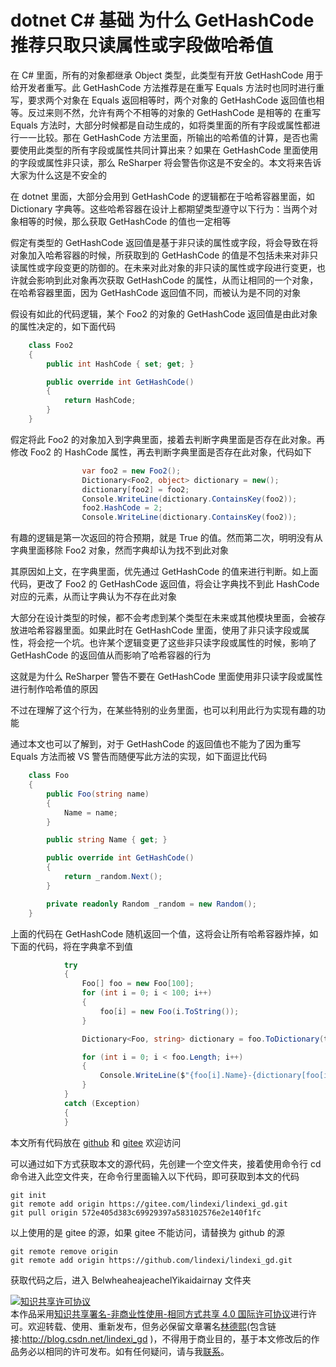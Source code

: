 
# dotnet C# 基础 为什么 GetHashCode 推荐只取只读属性或字段做哈希值

在 C# 里面，所有的对象都继承 Object 类型，此类型有开放 GetHashCode 用于给开发者重写。此 GetHashCode 方法推荐是在重写 Equals 方法时也同时进行重写，要求两个对象在 Equals 返回相等时，两个对象的 GetHashCode 返回值也相等。反过来则不然，允许有两个不相等的对象的 GetHashCode 是相等的
在重写 Equals 方法时，大部分时候都是自动生成的，如将类里面的所有字段或属性都进行一一比较。那在 GetHashCode 方法里面，所输出的哈希值的计算，是否也需要使用此类型的所有字段或属性共同计算出来？如果在 GetHashCode 里面使用的字段或属性非只读，那么 ReSharper 将会警告你这是不安全的。本文将来告诉大家为什么这是不安全的

<!--more-->


<!-- CreateTime:2021/10/8 19:29:51 -->

<!-- 博客 -->

在 dotnet 里面，大部分会用到 GetHashCode 的逻辑都在于哈希容器里面，如 Dictionary 字典等。这些哈希容器在设计上都期望类型遵守以下行为：当两个对象相等的时候，那么获取 GetHashCode 的值也一定相等

假定有类型的 GetHashCode 返回值是基于非只读的属性或字段，将会导致在将对象加入哈希容器的时候，所获取到的 GetHashCode 的值是不包括未来对非只读属性或字段变更的防御的。在未来对此对象的非只读的属性或字段进行变更，也许就会影响到此对象再次获取 GetHashCode 的属性，从而让相同的一个对象，在哈希容器里面，因为 GetHashCode 返回值不同，而被认为是不同的对象

假设有如此的代码逻辑，某个 Foo2 的对象的 GetHashCode 返回值是由此对象的属性决定的，如下面代码

```csharp
    class Foo2
    {
        public int HashCode { set; get; }

        public override int GetHashCode()
        {
            return HashCode;
        }
    }
```

假定将此 Foo2 的对象加入到字典里面，接着去判断字典里面是否存在此对象。再修改 Foo2 的 HashCode 属性，再去判断字典里面是否存在此对象，代码如下

```csharp
                var foo2 = new Foo2();
                Dictionary<Foo2, object> dictionary = new();
                dictionary[foo2] = foo2;
                Console.WriteLine(dictionary.ContainsKey(foo2));
                foo2.HashCode = 2;
                Console.WriteLine(dictionary.ContainsKey(foo2));
```

有趣的逻辑是第一次返回的符合预期，就是 True 的值。然而第二次，明明没有从字典里面移除 Foo2 对象，然而字典却认为找不到此对象

其原因如上文，在字典里面，优先通过 GetHashCode 的值来进行判断。如上面代码，更改了 Foo2 的 GetHashCode 返回值，将会让字典找不到此 HashCode 对应的元素，从而让字典认为不存在此对象

大部分在设计类型的时候，都不会考虑到某个类型在未来或其他模块里面，会被存放进哈希容器里面。如果此时在 GetHashCode 里面，使用了非只读字段或属性，将会挖一个坑。也许某个逻辑变更了这些非只读字段或属性的时候，影响了 GetHashCode 的返回值从而影响了哈希容器的行为

这就是为什么 ReSharper 警告不要在 GetHashCode 里面使用非只读字段或属性进行制作哈希值的原因

不过在理解了这个行为，在某些特别的业务里面，也可以利用此行为实现有趣的功能

通过本文也可以了解到，对于 GetHashCode 的返回值也不能为了因为重写 Equals 方法而被 VS 警告而随便写此方法的实现，如下面逗比代码

```csharp
    class Foo
    {
        public Foo(string name)
        {
            Name = name;
        }

        public string Name { get; }

        public override int GetHashCode()
        {
            return _random.Next();
        }

        private readonly Random _random = new Random();
    }
```

上面的代码在 GetHashCode 随机返回一个值，这将会让所有哈希容器炸掉，如下面的代码，将在字典拿不到值

```csharp
            try
            {
                Foo[] foo = new Foo[100];
                for (int i = 0; i < 100; i++)
                {
                    foo[i] = new Foo(i.ToString());
                }

                Dictionary<Foo, string> dictionary = foo.ToDictionary(t => t, t => t.Name);

                for (int i = 0; i < foo.Length; i++)
                {
                    Console.WriteLine($"{foo[i].Name}-{dictionary[foo[i]]}"); // KeyNotFoundException
                }
            }
            catch (Exception)
            {
            }
```

本文所有代码放在 [github](https://github.com/lindexi/lindexi_gd/tree/572e405d383c69929397a583102576e2e140f1fc/BelwheaheajeachelYikaidairnay) 和 [gitee](https://gitee.com/lindexi/lindexi_gd/tree/572e405d383c69929397a583102576e2e140f1fc/BelwheaheajeachelYikaidairnay) 欢迎访问

可以通过如下方式获取本文的源代码，先创建一个空文件夹，接着使用命令行 cd 命令进入此空文件夹，在命令行里面输入以下代码，即可获取到本文的代码

```
git init
git remote add origin https://gitee.com/lindexi/lindexi_gd.git
git pull origin 572e405d383c69929397a583102576e2e140f1fc
```

以上使用的是 gitee 的源，如果 gitee 不能访问，请替换为 github 的源

```
git remote remove origin
git remote add origin https://github.com/lindexi/lindexi_gd.git
```

获取代码之后，进入 BelwheaheajeachelYikaidairnay 文件夹





<a rel="license" href="http://creativecommons.org/licenses/by-nc-sa/4.0/"><img alt="知识共享许可协议" style="border-width:0" src="https://licensebuttons.net/l/by-nc-sa/4.0/88x31.png" /></a><br />本作品采用<a rel="license" href="http://creativecommons.org/licenses/by-nc-sa/4.0/">知识共享署名-非商业性使用-相同方式共享 4.0 国际许可协议</a>进行许可。欢迎转载、使用、重新发布，但务必保留文章署名[林德熙](http://blog.csdn.net/lindexi_gd)(包含链接:http://blog.csdn.net/lindexi_gd )，不得用于商业目的，基于本文修改后的作品务必以相同的许可发布。如有任何疑问，请与我[联系](mailto:lindexi_gd@163.com)。